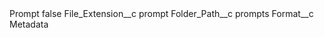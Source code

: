 <?xml version="1.0" encoding="UTF-8"?>
<CustomMetadata xmlns="http://soap.sforce.com/2006/04/metadata" xmlns:xsi="http://www.w3.org/2001/XMLSchema-instance" xmlns:xsd="http://www.w3.org/2001/XMLSchema">
    <label>Prompt</label>
    <protected>false</protected>
    <values>
        <field>File_Extension__c</field>
        <value xsi:type="xsd:string">prompt</value>
    </values>
    <values>
        <field>Folder_Path__c</field>
        <value xsi:type="xsd:string">prompts</value>
    </values>
    <values>
        <field>Format__c</field>
        <value xsi:type="xsd:string">Metadata</value>
    </values>
</CustomMetadata>
